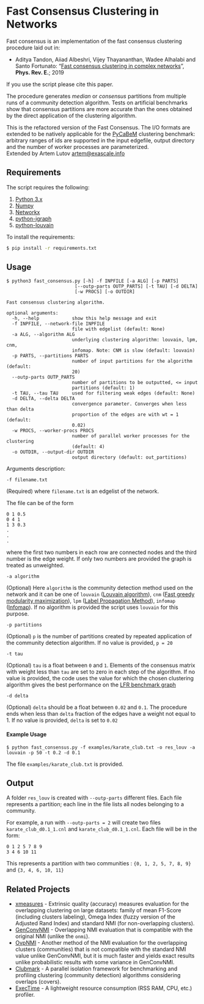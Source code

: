 # Fast Consensus Clustering in Networks

Fast consensus is an implementation of the fast consensus clustering procedure laid out in:

* Aditya Tandon, Aiiad Albeshri, Vijey Thayananthan, Wadee Alhalabi and Santo Fortunato: “[Fast consensus clustering in complex networks](https://arxiv.org/pdf/1902.04014.pdf)”, **Phys. Rev. E.**; 2019

If you use the script please cite this paper.

The procedure generates *median* or *consensus* partitions from multiple runs of a community detection algorithm. Tests on artificial benchmarks show that consensus partitions are more accurate than the ones obtained by the direct application of the clustering algorithm.

This is the refactored version of the Fast Consensus. The I/O formats are extended to be natively applicable for the [PyCaBeM](https://github.com/eXascaleInfolab/PyCABeM) clustering benchmark: arbitrary ranges of ids are supported in the input edgefile, output directory and the number of worker processes are parameterized.  
Extended by Artem Lutov <artem@exascale.info>

## Requirements

The script requires the following:

1. [Python 3.x](https://www.python.org/downloads/)
2. [Numpy](http://www.numpy.org/)
3. [Networkx](https://networkx.github.io/)
4. [python-igraph](https://igraph.org/python/)
5. [python-louvain](https://github.com/taynaud/python-louvain)

To install the requirements:

```sh
$ pip install -r requirements.txt
```

## Usage


```
$ python3 fast_consensus.py [-h] -f INPFILE [-a ALG] [-p PARTS]
                         [--outp-parts OUTP_PARTS] [-t TAU] [-d DELTA]
                         [-w PROCS] [-o OUTDIR]

Fast consensus clustering algorithm.

optional arguments:
  -h, --help            show this help message and exit
  -f INPFILE, --network-file INPFILE
                        file with edgelist (default: None)
  -a ALG, --algorithm ALG
                        underlying clustering algorithm: louvain, lpm, cnm,
                        infomap. Note: CNM is slow (default: louvain)
  -p PARTS, --partitions PARTS
                        number of input partitions for the algorithm (default:
                        20)
  --outp-parts OUTP_PARTS
                        number of partitions to be outputted, <= input
                        partitions (default: 1)
  -t TAU, --tau TAU     used for filtering weak edges (default: None)
  -d DELTA, --delta DELTA
                        convergence parameter. Converges when less than delta
                        proportion of the edges are with wt = 1 (default:
                        0.02)
  -w PROCS, --worker-procs PROCS
                        number of parallel worker processes for the clustering
                        (default: 4)
  -o OUTDIR, --output-dir OUTDIR
                        output directory (default: out_partitions)
```
Arguments description:
```
-f filename.txt
```
(Required) where `filename.txt` is an edgelist of the network.

The file can be of the form
```
0 1 0.5
0 4 1
1 3 0.3
.
.
.
```

where the first two numbers in each row are connected nodes and the third number is the edge weight. If only two numbers are provided the graph is treated as unweighted.


```
-a algorithm
```
(Optional) Here `algorithm` is the community detection method used on the network and it can be one of `louvain` ([Louvain algorithm](https://arxiv.org/abs/0803.0476)), `cnm` ([Fast greedy modularity maximization](https://arxiv.org/abs/cond-mat/0408187)), `lpm` ([Label Propagation Method](https://arxiv.org/abs/0709.2938)), `infomap` ([Infomap](http://www.mapequation.org/code.html)). If no algorithm is provided the script uses `louvain` for this purpose.

```
-p partitions
```
(Optional) `p` is the number of partitions created by repeated application of the community detection algorithm. If no value is provided, `p = 20`

```
-t tau
```
(Optional) `tau` is a float between `0` and `1`. Elements of the consensus matrix with weight less than `tau` are set to zero in each step of the algorithm. If no value is provided, the code uses the value for which the chosen clustering algorithm gives the best performance on the [LFR benchmark graph](https://arxiv.org/abs/0805.4770)

```
-d delta
```
(Optional) `delta` should be a float between `0.02` and `0.1`. The procedure ends when less than `delta` fraction of the edges have a weight not equal to 1. If no value is provided, `delta` is set to `0.02`


#### Example Usage

```
$ python fast_consensus.py -f examples/karate_club.txt -o res_louv -a louvain -p 50 -t 0.2 -d 0.1
```

The file `examples/karate_club.txt` is provided.


## Output
A folder `res_louv` is created with `--outp-parts` different files. Each file represents a partition; each line in the file lists all nodes belonging to a community.

For example, a run with `--outp-parts = 2` will create two files `karate_club_d0.1_1.cnl` and `karate_club_d0.1_1.cnl`. Each file will be in the form:
```
0 1 2 5 7 8 9
3 4 6 10 11
```
This represents a partition with two communities : `{0, 1, 2, 5, 7, 8, 9}` and `{3, 4, 6, 10, 11}`

## Related Projects
- [xmeasures](https://github.com/eXascaleInfolab/xmeasures)  - Extrinsic quality (accuracy) measures evaluation for the overlapping clustering on large datasets: family of mean F1-Score (including clusters labeling), Omega Index (fuzzy version of the Adjusted Rand Index) and standard NMI (for non-overlapping clusters).
- [GenConvNMI](https://github.com/eXascaleInfolab/GenConvNMI) - Overlapping NMI evaluation that is compatible with the original NMI (unlike the `onmi`).
- [OvpNMI](https://github.com/eXascaleInfolab/OvpNMI) - Another method of the NMI evaluation for the overlapping clusters (communities) that is not compatible with the standard NMI value unlike GenConvNMI, but it is much faster and yields exact results unlike probabilistic results with some variance in GenConvNMI.
- [Clubmark](https://github.com/eXascaleInfolab/clubmark) - A parallel isolation framework for benchmarking and profiling clustering (community detection) algorithms considering overlaps (covers).
- [ExecTime](https://bitbucket.org/lumais/exectime/)  - A lightweight resource consumption (RSS RAM, CPU, etc.) profiler.
